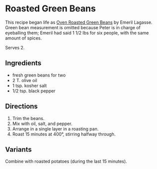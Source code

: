 # Roasted Green Beans

This recipe began life as [Oven Roasted Green Beans](http://www.foodnetwork.com/recipes/emeril-lagasse/oven-roasted-green-beans-recipe.html) by Emeril Lagasse.  Green bean measurement is omitted because Peter is in charge of eyeballing them; Emeril had said 1 1/2 lbs for six people, with the same amount of spices.

Serves 2.

## Ingredients

* fresh green beans for two
* 2 T. olive oil
* 1 tsp. kosher salt
* 1/2 tsp. black pepper

## Directions

1. Trim the beans.
2. Mix with oil, salt, and pepper.
3. Arrange in a single layer in a roasting pan.
5. Roast 15 minutes at 400°, stirring halfway through.

## Variants

Combine with roasted potatoes (during the last 15 minutes).
